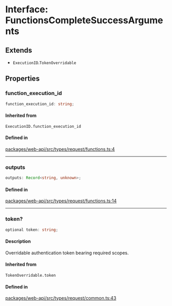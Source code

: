 # Interface: FunctionsCompleteSuccessArguments

## Extends

- `ExecutionID`.`TokenOverridable`

## Properties

### function\_execution\_id

```ts
function_execution_id: string;
```

#### Inherited from

`ExecutionID.function_execution_id`

#### Defined in

[packages/web-api/src/types/request/functions.ts:4](https://github.com/slackapi/node-slack-sdk/blob/c15385ef93ccdde9702f52f7d1f445999203d794/packages/web-api/src/types/request/functions.ts#L4)

***

### outputs

```ts
outputs: Record<string, unknown>;
```

#### Defined in

[packages/web-api/src/types/request/functions.ts:14](https://github.com/slackapi/node-slack-sdk/blob/c15385ef93ccdde9702f52f7d1f445999203d794/packages/web-api/src/types/request/functions.ts#L14)

***

### token?

```ts
optional token: string;
```

#### Description

Overridable authentication token bearing required scopes.

#### Inherited from

`TokenOverridable.token`

#### Defined in

[packages/web-api/src/types/request/common.ts:43](https://github.com/slackapi/node-slack-sdk/blob/c15385ef93ccdde9702f52f7d1f445999203d794/packages/web-api/src/types/request/common.ts#L43)
